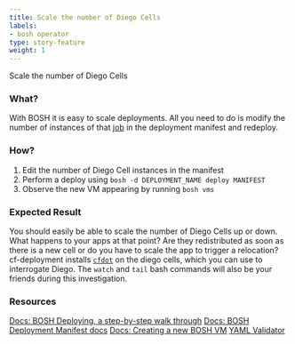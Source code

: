 ```yaml
---
title: Scale the number of Diego Cells
labels:
- bosh operator
type: story-feature
weight: 1
---
```


Scale the number of Diego Cells
### What?
With BOSH it is easy to scale deployments. All you need to do is modify the number of instances of that [job](https://bosh.io/docs/jobs.html) in the deployment manifest and redeploy.

### How?
1. Edit the number of Diego Cell instances in the manifest
1. Perform a deploy using `bosh -d DEPLOYMENT_NAME deploy MANIFEST`
1. Observe the new VM appearing by running `bosh vms`

###  Expected Result
You should easily be able to scale the number of Diego Cells up or down. What happens to your apps at that point? Are they redistributed as soon as there is a new cell or do you have to scale the app to trigger a relocation?
cf-deployment installs [`cfdot`](https://github.com/cloudfoundry/cfdot) on the diego cells, which you can use to interrogate Diego. The `watch` and `tail` bash commands will also be your friends during this investigation.

### Resources
[Docs: BOSH Deploying, a step-by-step walk through](http://bosh.io/docs/deploying-step-by-step.html)
[Docs: BOSH Deployment Manifest docs](http://bosh.io/docs/deployment-manifest.html)
[Docs: Creating a new BOSH VM](http://bosh.io/docs/bosh-components.html#create-vm)
[YAML Validator](http://codebeautify.org/yaml-validator)